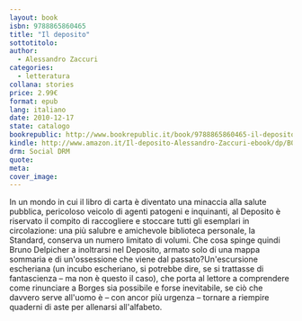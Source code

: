 ```yaml
---
layout: book
isbn: 9788865860465
title: "Il deposito"
sottotitolo:
author:
  - Alessandro Zaccuri
categories:
  - letteratura
collana: stories
price: 2.99€
format: epub
lang: italiano
date: 2010-12-17
state: catalogo
bookrepublic: http://www.bookrepublic.it/book/9788865860465-il-deposito/
kindle: http://www.amazon.it/Il-deposito-Alessandro-Zaccuri-ebook/dp/B004GKMYYK/
drm: Social DRM
quote:
meta:
cover_image:
---
```

In un mondo in cui il libro di carta è diventato una minaccia alla salute pubblica, pericoloso veicolo di agenti patogeni e inquinanti, al Deposito è riservato il compito di raccogliere e stoccare tutti gli esemplari in circolazione: una più salubre e amichevole biblioteca personale, la Standard, conserva un numero limitato di volumi. Che cosa spinge quindi Bruno Delpicher a inoltrarsi nel Deposito, armato solo di una mappa sommaria e di un'ossessione che viene dal passato?Un'escursione escheriana (un incubo escheriano, si potrebbe dire, se si trattasse di fantascienza – ma non è questo il caso), che porta al lettore a comprendere come rinunciare a Borges sia possibile e forse inevitabile, se ciò che davvero serve all'uomo è – con ancor più urgenza – tornare a riempire quaderni di aste per allenarsi all'alfabeto.